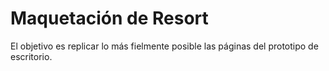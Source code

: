 # Maquetación de Resort

El objetivo es replicar lo más fielmente posible las páginas del prototipo de escritorio.